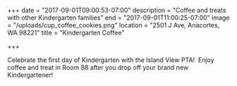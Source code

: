 +++
date = "2017-09-01T09:00:53-07:00"
description = "Coffee and treats with other Kindergarten families"
end = "2017-09-01T11:00:25-07:00"
image = "/uploads/cup_coffee_cookies.png"
location = "2501 J Ave, Anacortes, WA 98221"
title = "Kindergarten Coffee"

+++


Celebrate the first day of Kindergarten with the Island View PTA!  Enjoy coffee and treat in Room 88 after you drop off your brand new Kindergartener!